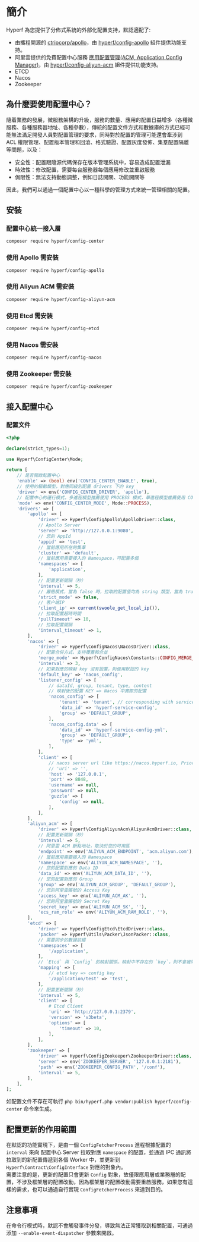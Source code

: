# 簡介

Hyperf 為您提供了分佈式系統的外部化配置支持，默認適配了:

- 由攜程開源的 [ctripcorp/apollo](https://github.com/ctripcorp/apollo)，由 [hyperf/config-apollo](https://github.com/hyperf/config-apollo) 組件提供功能支持。
- 阿里雲提供的免費配置中心服務 [應用配置管理(ACM, Application Config Manager)](https://help.aliyun.com/product/59604.html)，由 [hyperf/config-aliyun-acm](https://github.com/hyperf/config-aliyun-acm) 組件提供功能支持。
- ETCD
- Nacos
- Zookeeper

## 為什麼要使用配置中心？

隨着業務的發展，微服務架構的升級，服務的數量、應用的配置日益增多（各種微服務、各種服務器地址、各種參數），傳統的配置文件方式和數據庫的方式已經可能無法滿足開發人員對配置管理的要求，同時對於配置的管理可能還會牽涉到 ACL 權限管理、配置版本管理和回滾、格式驗證、配置灰度發佈、集羣配置隔離等問題，以及：

- 安全性：配置跟隨源代碼保存在版本管理系統中，容易造成配置泄漏
- 時效性：修改配置，需要每台服務器每個應用修改並重啟服務
- 侷限性：無法支持動態調整，例如日誌開關、功能開關等   

因此，我們可以通過一個配置中心以一種科學的管理方式來統一管理相關的配置。

## 安裝

### 配置中心統一接入層

```bash
composer require hyperf/config-center
```

### 使用 Apollo 需安裝

```bash
composer require hyperf/config-apollo
```

### 使用 Aliyun ACM 需安裝

```bash
composer require hyperf/config-aliyun-acm
```

### 使用 Etcd 需安裝

```bash
composer require hyperf/config-etcd
```

### 使用 Nacos 需安裝

```bash
composer require hyperf/config-nacos
```

### 使用 Zookeeper 需安裝

```bash
composer require hyperf/config-zookeeper
```

## 接入配置中心

### 配置文件

```php
<?php

declare(strict_types=1);

use Hyperf\ConfigCenter\Mode;

return [
    // 是否開啟配置中心
    'enable' => (bool) env('CONFIG_CENTER_ENABLE', true),
    // 使用的驅動類型，對應同級別配置 drivers 下的 key
    'driver' => env('CONFIG_CENTER_DRIVER', 'apollo'),
    // 配置中心的運行模式，多進程模型推薦使用 PROCESS 模式，單進程模型推薦使用 COROUTINE 模式
    'mode' => env('CONFIG_CENTER_MODE', Mode::PROCESS),
    'drivers' => [
        'apollo' => [
            'driver' => Hyperf\ConfigApollo\ApolloDriver::class,
            // Apollo Server
            'server' => 'http://127.0.0.1:9080',
            // 您的 AppId
            'appid' => 'test',
            // 當前應用所在的集羣
            'cluster' => 'default',
            // 當前應用需要接入的 Namespace，可配置多個
            'namespaces' => [
                'application',
            ],
            // 配置更新間隔（秒）
            'interval' => 5,
            // 嚴格模式，當為 false 時，拉取的配置值均為 string 類型，當為 true 時，拉取的配置值會轉化為原配置值的數據類型
            'strict_mode' => false,
            // 客户端IP
            'client_ip' => current(swoole_get_local_ip()),
            // 拉取配置超時時間
            'pullTimeout' => 10,
            // 拉取配置間隔
            'interval_timeout' => 1,
        ],
        'nacos' => [
            'driver' => Hyperf\ConfigNacos\NacosDriver::class,
            // 配置合併方式，支持覆蓋和合並
            'merge_mode' => Hyperf\ConfigNacos\Constants::CONFIG_MERGE_OVERWRITE,
            'interval' => 3,
            // 如果對應的映射 key 沒有設置，則使用默認的 key
            'default_key' => 'nacos_config',
            'listener_config' => [
                // dataId, group, tenant, type, content
                // 映射後的配置 KEY => Nacos 中實際的配置
                'nacos_config' => [
                    'tenant' => 'tenant', // corresponding with service.namespaceId
                    'data_id' => 'hyperf-service-config',
                    'group' => 'DEFAULT_GROUP',
                ],
                'nacos_config.data' => [
                    'data_id' => 'hyperf-service-config-yml',
                    'group' => 'DEFAULT_GROUP',
                    'type' => 'yml',
                ],
            ],
            'client' => [
                // nacos server url like https://nacos.hyperf.io, Priority is higher than host:port
                // 'uri' => '',
                'host' => '127.0.0.1',
                'port' => 8848,
                'username' => null,
                'password' => null,
                'guzzle' => [
                    'config' => null,
                ],
            ],
        ],
        'aliyun_acm' => [
            'driver' => Hyperf\ConfigAliyunAcm\AliyunAcmDriver::class,
            // 配置更新間隔（秒）
            'interval' => 5,
            // 阿里雲 ACM 斷點地址，取決於您的可用區
            'endpoint' => env('ALIYUN_ACM_ENDPOINT', 'acm.aliyun.com'),
            // 當前應用需要接入的 Namespace
            'namespace' => env('ALIYUN_ACM_NAMESPACE', ''),
            // 您的配置對應的 Data ID
            'data_id' => env('ALIYUN_ACM_DATA_ID', ''),
            // 您的配置對應的 Group
            'group' => env('ALIYUN_ACM_GROUP', 'DEFAULT_GROUP'),
            // 您的阿里雲賬號的 Access Key
            'access_key' => env('ALIYUN_ACM_AK', ''),
            // 您的阿里雲賬號的 Secret Key
            'secret_key' => env('ALIYUN_ACM_SK', ''),
            'ecs_ram_role' => env('ALIYUN_ACM_RAM_ROLE', ''),
        ],
        'etcd' => [
            'driver' => Hyperf\ConfigEtcd\EtcdDriver::class,
            'packer' => Hyperf\Utils\Packer\JsonPacker::class,
            // 需要同步的數據前綴
            'namespaces' => [
                '/application',
            ],
            // `Etcd` 與 `Config` 的映射關係。映射中不存在的 `key`，則不會被同步到 `Config` 中
            'mapping' => [
                // etcd key => config key
                '/application/test' => 'test',
            ],
            // 配置更新間隔（秒）
            'interval' => 5,
            'client' => [
                # Etcd Client
                'uri' => 'http://127.0.0.1:2379',
                'version' => 'v3beta',
                'options' => [
                    'timeout' => 10,
                ],
            ],
        ],
        'zookeeper' => [
            'driver' => Hyperf\ConfigZookeeper\ZookeeperDriver::class,
            'server' => env('ZOOKEEPER_SERVER', '127.0.0.1:2181'),
            'path' => env('ZOOKEEPER_CONFIG_PATH', '/conf'),
            'interval' => 5,
        ],
    ],
];
```

如配置文件不存在可執行 `php bin/hyperf.php vendor:publish hyperf/config-center` 命令來生成。


## 配置更新的作用範圍

在默認的功能實現下，是由一個 `ConfigFetcherProcess` 進程根據配置的 `interval` 來向 配置中心 Server 拉取對應 `namespace` 的配置，並通過 IPC 通訊將拉取到的新配置傳遞到各個 Worker 中，並更新到 `Hyperf\Contract\ConfigInterface` 對應的對象內。   
需要注意的是，更新的配置只會更新 `Config` 對象，故僅限應用層或業務層的配置，不涉及框架層的配置改動，因為框架層的配置改動需要重啟服務，如果您有這樣的需求，也可以通過自行實現 `ConfigFetcherProcess` 來達到目的。

## 注意事項

在命令行模式時，默認不會觸發事件分發，導致無法正常獲取到相關配置，可通過添加 `--enable-event-dispatcher` 參數來開啟。
